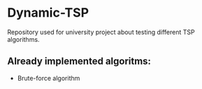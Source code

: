 # Dynamic-TSP
Repository used for university project about testing different TSP algorithms. 

## Already implemented algoritms:
* Brute-force algorithm

